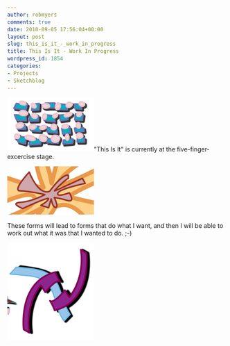 ```yaml
---
author: robmyers
comments: true
date: 2010-09-05 17:56:04+00:00
layout: post
slug: this_is_it_-_work_in_progress
title: This Is It - Work In Progress
wordpress_id: 1854
categories:
- Projects
- Sketchblog
---
```


[![This Is It 1](/assets/assets_c/2010/09/g5103-thumb-200x124-19.png)](/weblog/assets_c/2010/09/g5103-19.html)"This Is It" is currently at the five-finger-excercise stage.   
  


[![This Is It 2](/assets/assets_c/2010/09/g5252-thumb-200x111-16.png)](/weblog/assets_c/2010/09/g5252-16.html)  


  
  


These forms will lead to forms that do what I want, and then I will be able to work out what it was that I wanted to do. ;-)  
  
[![This Is It 3](/assets/assets_c/2010/09/g3918-thumb-200x224-22.png)](/weblog/assets_c/2010/09/g3918-22.html)  


